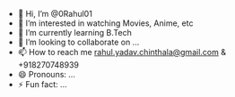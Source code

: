 - 👋 Hi, I’m @0Rahul01
- 👀 I’m interested in watching Movies, Anime, etc
- 🌱 I’m currently learning B.Tech
- 💞️ I’m looking to collaborate on ...
- 📫 How to reach me rahul.yadav.chinthala@gmail.com & +918270748939
- 😄 Pronouns: ...
- ⚡ Fun fact: ...

<!---
0Rahul01/0Rahul01 is a ✨ special ✨ repository because its `README.md` (this file) appears on your GitHub profile.
You can click the Preview link to take a look at your changes.
--->
